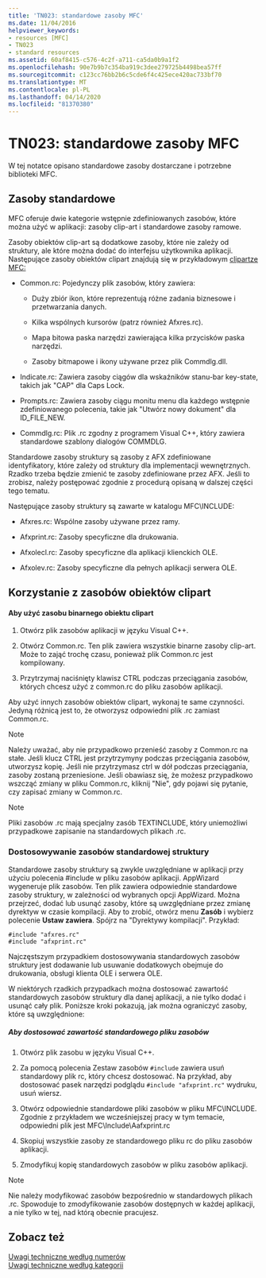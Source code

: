 ```yaml
---
title: 'TN023: standardowe zasoby MFC'
ms.date: 11/04/2016
helpviewer_keywords:
- resources [MFC]
- TN023
- standard resources
ms.assetid: 60af8415-c576-4c2f-a711-ca5da0b9a1f2
ms.openlocfilehash: 90e7b9b7c354ba919c3dee279725b4498bea57ff
ms.sourcegitcommit: c123cc76bb2b6c5cde6f4c425ece420ac733bf70
ms.translationtype: MT
ms.contentlocale: pl-PL
ms.lasthandoff: 04/14/2020
ms.locfileid: "81370380"
---
```

# <a name="tn023-standard-mfc-resources"></a>TN023: standardowe zasoby MFC

W tej notatce opisano standardowe zasoby dostarczane i potrzebne biblioteki MFC.

## <a name="standard-resources"></a>Zasoby standardowe

MFC oferuje dwie kategorie wstępnie zdefiniowanych zasobów, które można użyć w aplikacji: zasoby clip-art i standardowe zasoby ramowe.

Zasoby obiektów clip-art są dodatkowe zasoby, które nie zależy od struktury, ale które można dodać do interfejsu użytkownika aplikacji. Następujące zasoby obiektów clipart znajdują się w przykładowym [clipartze MFC:](../overview/visual-cpp-samples.md)

- Common.rc: Pojedynczy plik zasobów, który zawiera:

  - Duży zbiór ikon, które reprezentują różne zadania biznesowe i przetwarzania danych.

  - Kilka wspólnych kursorów (patrz również Afxres.rc).

  - Mapa bitowa paska narzędzi zawierająca kilka przycisków paska narzędzi.

  - Zasoby bitmapowe i ikony używane przez plik Commdlg.dll.

- Indicate.rc: Zawiera zasoby ciągów dla wskaźników stanu-bar key-state, takich jak "CAP" dla Caps Lock.

- Prompts.rc: Zawiera zasoby ciągu monitu menu dla każdego wstępnie zdefiniowanego polecenia, takie jak "Utwórz nowy dokument" dla ID_FILE_NEW.

- Commdlg.rc: Plik .rc zgodny z programem Visual C++, który zawiera standardowe szablony dialogów COMMDLG.

Standardowe zasoby struktury są zasoby z AFX zdefiniowane identyfikatory, które zależy od struktury dla implementacji wewnętrznych. Rzadko trzeba będzie zmienić te zasoby zdefiniowane przez AFX. Jeśli to zrobisz, należy postępować zgodnie z procedurą opisaną w dalszej części tego tematu.

Następujące zasoby struktury są zawarte w katalogu MFC\INCLUDE:

- Afxres.rc: Wspólne zasoby używane przez ramy.

- Afxprint.rc: Zasoby specyficzne dla drukowania.

- Afxolecl.rc: Zasoby specyficzne dla aplikacji klienckich OLE.

- Afxolev.rc: Zasoby specyficzne dla pełnych aplikacji serwera OLE.

## <a name="using-clip-art-resources"></a>Korzystanie z zasobów obiektów clipart

#### <a name="to-use-a-clip-art-binary-resource"></a>Aby użyć zasobu binarnego obiektu clipart

1. Otwórz plik zasobów aplikacji w języku Visual C++.

1. Otwórz Common.rc. Ten plik zawiera wszystkie binarne zasoby clip-art. Może to zająć trochę czasu, ponieważ plik Common.rc jest kompilowany.

1. Przytrzymaj naciśnięty klawisz CTRL podczas przeciągania zasobów, których chcesz użyć z common.rc do pliku zasobów aplikacji.

Aby użyć innych zasobów obiektów clipart, wykonaj te same czynności. Jedyną różnicą jest to, że otworzysz odpowiedni plik .rc zamiast Common.rc.

> [!NOTE]
> Należy uważać, aby nie przypadkowo przenieść zasoby z Common.rc na stałe. Jeśli klucz CTRL jest przytrzymyny podczas przeciągania zasobów, utworzysz kopię. Jeśli nie przytrzymasz ctrl w dół podczas przeciągania, zasoby zostaną przeniesione. Jeśli obawiasz się, że możesz przypadkowo wszcząć zmiany w pliku Common.rc, kliknij "Nie", gdy pojawi się pytanie, czy zapisać zmiany w Common.rc.

> [!NOTE]
> Pliki zasobów .rc mają specjalny zasób TEXTINCLUDE, który uniemożliwi przypadkowe zapisanie na standardowych plikach .rc.

### <a name="customizing-standard-framework-resources"></a>Dostosowywanie zasobów standardowej struktury

Standardowe zasoby struktury są zwykle uwzględniane w aplikacji przy użyciu polecenia #include w pliku zasobów aplikacji. AppWizard wygeneruje plik zasobów. Ten plik zawiera odpowiednie standardowe zasoby struktury, w zależności od wybranych opcji AppWizard. Można przejrzeć, dodać lub usunąć zasoby, które są uwzględniane przez zmianę dyrektyw w czasie kompilacji. Aby to zrobić, otwórz menu **Zasób** i wybierz polecenie **Ustaw zawiera**. Spójrz na "Dyrektywy kompilacji". Przykład:

```
#include "afxres.rc"
#include "afxprint.rc"
```

Najczęstszym przypadkiem dostosowywania standardowych zasobów struktury jest dodawanie lub usuwanie dodatkowych obejmuje do drukowania, obsługi klienta OLE i serwera OLE.

W niektórych rzadkich przypadkach można dostosować zawartość standardowych zasobów struktury dla danej aplikacji, a nie tylko dodać i usunąć cały plik. Poniższe kroki pokazują, jak można ograniczyć zasoby, które są uwzględnione:

##### <a name="to-customize-the-contents-of-a-standard-resource-file"></a>Aby dostosować zawartość standardowego pliku zasobów

1. Otwórz plik zasobu w języku Visual C++.

1. Za pomocą polecenia Zestaw zasobów `#include` zawiera usuń standardowy plik rc, który chcesz dostosować. Na przykład, aby dostosować pasek narzędzi podglądu `#include "afxprint.rc"` wydruku, usuń wiersz.

1. Otwórz odpowiednie standardowe pliki zasobów w pliku MFC\INCLUDE. Zgodnie z przykładem we wcześniejszej pracy w tym temacie, odpowiedni plik jest MFC\Include\Aafxprint.rc

1. Skopiuj wszystkie zasoby ze standardowego pliku rc do pliku zasobów aplikacji.

1. Zmodyfikuj kopię standardowych zasobów w pliku zasobów aplikacji.

> [!NOTE]
> Nie należy modyfikować zasobów bezpośrednio w standardowych plikach .rc. Spowoduje to zmodyfikowanie zasobów dostępnych w każdej aplikacji, a nie tylko w tej, nad którą obecnie pracujesz.

## <a name="see-also"></a>Zobacz też

[Uwagi techniczne według numerów](../mfc/technical-notes-by-number.md)<br/>
[Uwagi techniczne według kategorii](../mfc/technical-notes-by-category.md)
